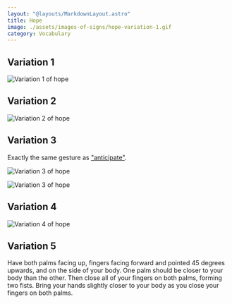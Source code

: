 ```yaml
---
layout: "@layouts/MarkdownLayout.astro"
title: Hope
image: ./assets/images-of-signs/hope-variation-1.gif
category: Vocabulary
---
```


## Variation 1

![Variation 1 of hope](@signs/hope-variation-1.gif)

## Variation 2

![Variation 2 of hope](@signs/hope-variation-2.gif)

## Variation 3

Exactly the same gesture as ["anticipate"](./anticipate).

![Variation 3 of hope](@signs/hope-variation-3.gif)

![Variation 3 of hope](@signs/hope-variation-3-sgsl-sign-bank.gif)

## Variation 4

![Variation 4 of hope](@signs/hope-variation-4.gif)

## Variation 5

Have both palms facing up, fingers facing forward
and pointed 45 degrees upwards, and on the side of your body.
One palm should be closer to your body than the other.
Then close all of your fingers on both palms, forming two fists.
Bring your hands slightly closer to your body
as you close your fingers on both palms.
